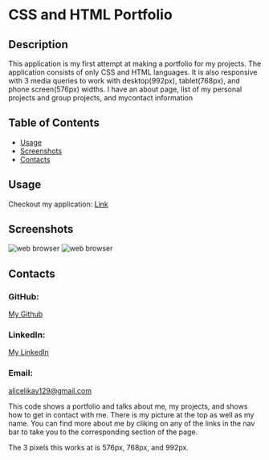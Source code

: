 # CSS and HTML Portfolio

## Description
This application is my first attempt at making a portfolio for my projects. The application consists of only CSS and HTML languages. It is also responsive with 3 media queries to work with desktop(992px), tablet(768px), and phone screen(576px) widths. I have an about page, list of my personal projects and group projects, and mycontact information 

## Table of Contents
* [Usage](#usage)
* [Screenshots](#screenshots)
* [Contacts](#contacts)

## Usage
Checkout my application: [Link](https://alicelikay.github.io/2-Challenge/) 

## Screenshots
![web browser](./assets/HW21.png)
![web browser](./assets/Screenshot%20(89).png)

## Contacts
### GitHub: 
[My Github](https://github.com/AliCelikay)
### LinkedIn: 
[My LinkedIn](https://www.linkedin.com/in/alicelikay/)
### Email:
alicelikay129@gmail.com









This code shows a portfolio and talks about me, my projects, and shows how to get in contact with me. There is my picture at the top as well as my name. You can find more about me by cliking on any of the links in the nav bar to take you to the corresponding section of the page.

The 3 pixels this works at is 576px, 768px, and 992px.
